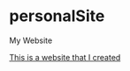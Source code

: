 # personalSite
My Website


[This is a website that I created](http://weblab.cs.uml.edu/~cgilfeat/index.html)
